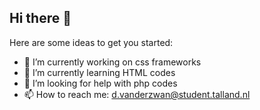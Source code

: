 ## Hi there 👋
Here are some ideas to get you started:

- 🔭 I’m currently working on css frameworks
- 🌱 I’m currently learning HTML codes
- 🤔 I’m looking for help with php codes
- 📫 How to reach me: d.vanderzwan@student.talland.nl
